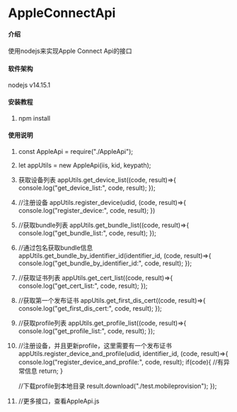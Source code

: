 # AppleConnectApi

#### 介绍
使用nodejs来实现Apple Connect Api的接口

#### 软件架构
nodejs v14.15.1

#### 安装教程

1.  npm install

#### 使用说明
1. const AppleApi = require("./AppleApi");

2. let appUtils = new AppleApi(iis, kid, keypath);

3. 获取设备列表
appUtils.get_device_list((code, result)=>{
    console.log("get_device_list:", code, result);
});

4. //注册设备
appUtils.register_device(udid, (code, result)=>{
    console.log("register_device:", code, result);
})

5. //获取bundle列表
appUtils.get_bundle_list((code, result)=>{
    console.log("get_bundle_list:", code, result);
});

6. //通过包名获取bundle信息
appUtils.get_bundle_by_identifier_id(identifier_id, (code, result)=>{
    console.log("get_bundle_by_identifier_id:", code, result);
});

7. //获取证书列表
appUtils.get_cert_list((code, result)=>{
    console.log("get_cert_list:", code, result);
});

8. //获取第一个发布证书
appUtils.get_first_dis_cert((code, result)=>{
    console.log("get_first_dis_cert:", code, result);
});

9. //获取profile列表
appUtils.get_profile_list((code, result)=>{
    console.log("get_profile_list:", code, result);
});

10. //注册设备，并且更新profile，这里需要有一个发布证书
appUtils.register_device_and_profile(udid, identifier_id, (code, result)=>{
    console.log("register_device_and_profile:", code, result);
    if(code){
        //有异常信息
        return;
    }

    //下载profile到本地目录
    result.download("./test.mobileprovision");
});

11. //更多接口，查看AppleApi.js